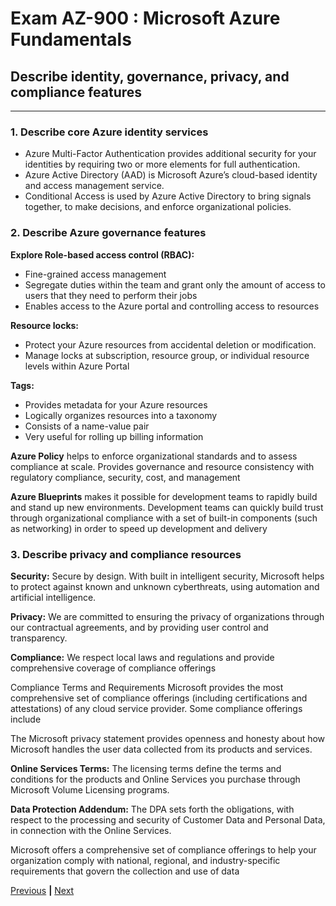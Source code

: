 # Exam AZ-900 : Microsoft Azure Fundamentals

## Describe identity, governance, privacy, and compliance features

---

### 1. Describe core Azure identity services 

- Azure Multi-Factor Authentication provides additional security for your identities by requiring two or more elements for full authentication. 
- Azure Active Directory (AAD) is Microsoft Azure’s cloud-based identity and access management service.
- Conditional Access is used by Azure Active Directory to bring signals together, to make decisions, and enforce organizational policies.

### 2. Describe Azure governance features

**Explore Role-based access control (RBAC):**
- Fine-grained access management
- Segregate duties within the team and grant only the amount of access to users that they need to perform their jobs
- Enables access to the Azure portal and controlling access to resources

**Resource locks:**
- Protect your Azure resources from accidental deletion or modification. 
- Manage locks at subscription, resource group, or individual resource levels within Azure Portal

**Tags:**
- Provides metadata for your Azure resources
- Logically organizes resources into a taxonomy
- Consists of a name-value pair
- Very useful for rolling up billing information

**Azure Policy** helps to enforce organizational standards and to assess compliance at scale. Provides governance and resource consistency with regulatory compliance, security, cost, and management

**Azure Blueprints** makes it possible for development teams to rapidly build and stand up new environments. Development teams can quickly build trust through organizational compliance with a set of built-in components (such as networking) in order to speed up development and delivery

### 3. Describe privacy and compliance resources

**Security:** Secure by design. With built in intelligent security, Microsoft helps to protect against known and unknown cyberthreats, using automation and artificial intelligence.

**Privacy:** We are committed to ensuring the privacy of organizations through our contractual agreements, and by providing user control and transparency.

**Compliance:** We respect local laws and regulations and provide comprehensive coverage of compliance offerings

Compliance Terms and Requirements Microsoft provides the most comprehensive set of compliance offerings (including certifications and attestations) of any cloud service provider. Some compliance offerings include

The Microsoft privacy statement provides openness and honesty about how Microsoft 
handles the user data collected from its products and services.

**Online Services Terms:** The licensing terms define the terms and conditions for the products and Online Services you purchase through Microsoft Volume Licensing programs.

**Data Protection Addendum:** The DPA sets forth the obligations, with respect to the processing and security of Customer Data and Personal Data, in connection with the Online Services.

Microsoft offers a comprehensive set of compliance offerings to help your organization comply with national, regional, and industry-specific requirements that govern the collection and use of data

[Previous](04-SECURITY.md) **|** [Next](06-COST.md)